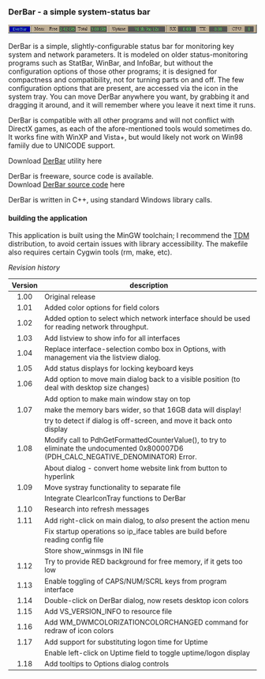 ### DerBar - a simple system-status bar

![DerBar without title bar](images/derbar.notitle.jpg)

DerBar is a simple, slightly-configurable status bar for monitoring key system and network parameters.  It is modeled on older status-monitoring programs such as StatBar, WinBar, and InfoBar, but without the configuration options of those other programs; it is designed for compactness and compatibility, not for turning parts on and off.  The few configuration options that are present, are accessed via the icon in the system tray.  You can move DerBar anywhere you want, by grabbing it and dragging it around, and it will remember where you leave it next time it runs.  

DerBar is compatible with all other programs and will not conflict with DirectX games, as each of the afore-mentioned tools would sometimes do.  It works fine with WinXP and Vista+, but would likely not work on Win98 famiily due to UNICODE support.

Download [DerBar](https://github.com/DerellLicht/bin/raw/master/DerBar.zip) utility here

DerBar is freeware, source code is available.  
Download [DerBar source code](https://github.com/DerellLicht/derbar) here

DerBar is written in C++, using standard Windows library calls.  

#### building the application
This application is built using the MinGW toolchain; I recommend the [TDM](http://tdm-gcc.tdragon.net/) distribution, to avoid certain issues with library accessibility. The makefile also requires certain Cygwin tools (rm, make, etc).

_Revision history_

| Version | description |
| :---: | --- |
| 1.00 | Original release |
| 1.01 | Added color options for field colors |
| 1.02 | Added option to select which network interface should be used for reading network throughput. |
| 1.03 | Add listview to show info for all interfaces |
| 1.04 | Replace interface-selection combo box in Options, with management via the listview dialog. |
| 1.05 | Add status displays for locking keyboard keys |
| 1.06 | Add option to move main dialog back to a visible position (to deal with desktop size changes) |
|      | Add option to make main window stay on top |
| 1.07 | make the memory bars wider, so that 16GB data will display! |
|      | try to detect if dialog is off-screen, and move it back onto display |
| 1.08 | Modify call to PdhGetFormattedCounterValue(), to try to eliminate the undocumented 0x800007D6 (PDH_CALC_NEGATIVE_DENOMINATOR) Error. |
|      | About dialog - convert home website link from button to hyperlink |
| 1.09 | Move systray functionality to separate file |
|      | Integrate ClearIconTray functions to DerBar |
| 1.10 | Research into refresh messages |
| 1.11 | Add right-click on main dialog, to *also* present the action menu |
|      | Fix startup operations so ip_iface tables are build before reading config file |
|      | Store show_winmsgs in INI file |
| 1.12 | Try to provide RED background for free memory, if it gets too low |
| 1.13 | Enable toggling of CAPS/NUM/SCRL keys from program interface |
| 1.14 | Double-click on DerBar dialog, now resets desktop icon colors |
| 1.15 | Add VS_VERSION_INFO to resource file |
| 1.16 | Add WM_DWMCOLORIZATIONCOLORCHANGED command for redraw of icon colors |
| 1.17 | Add support for substituting logon time for Uptime |
|      | Enable left-click on Uptime field to toggle uptime/logon display |
| 1.18 | Add tooltips to Options dialog controls |

